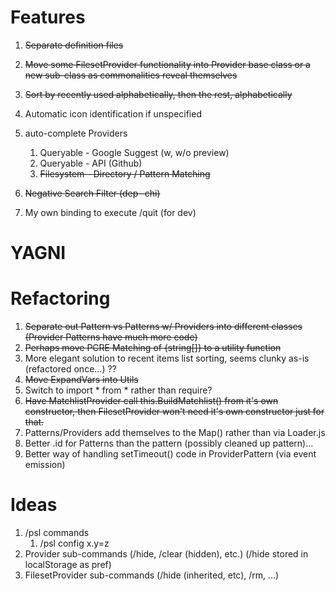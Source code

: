 # Features
1. ~~Separate definition files~~
2. ~~Move some FilesetProvider functionality into Provider base class or a new sub-class as commonalities reveal themselves~~
3. ~~Sort by recently used alphabetically, then the rest, alphabetically~~
4. Automatic icon identification if unspecified
5. auto-complete Providers
    1. Queryable - Google Suggest (w, w/o preview)
    2. Queryable - API (Github)
    3. ~~Filesystem - Directory / Pattern Matching~~
6. ~~Negative Search Filter (dep -chi)~~


7. My own binding to execute /quit (for dev)



# YAGNI

# Refactoring
1. ~~Separate out Pattern vs Patterns w/ Providers into different classes (Provider Patterns have much more code)~~
2. ~~Perhaps move PCRE Matching of {string[]} to a utility function~~
3. More elegant solution to recent items list sorting, seems clunky as-is (refactored once...) ??
4. ~~Move ExpandVars into Utils~~
5. Switch to import * from * rather than require?
6. ~~Have MatchlistProvider call this.BuildMatchlist() from it's own constructor, then FilesetProvider won't need it's own constructor just for that.~~
7. Patterns/Providers add themselves to the Map() rather than via Loader.js
8. Better .id for Patterns than the pattern (possibly cleaned up pattern)...
9. Better way of handling setTimeout() code in ProviderPattern (via event emission)


# Ideas
1. /psl commands
    1. /psl config x.y=z
3. Provider sub-commands (/hide, /clear (hidden), etc.) (/hide stored in localStorage as pref)
4. FilesetProvider sub-commands (/hide (inherited, etc), /rm, ...)
